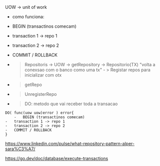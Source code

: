 UOW -> unit of work

-   como funciona:
-   BEGIN (transactinos comecam)
-   transaction 1 -> repo 1
-   transaction 2 -> repo 2
-   COMMIT / ROLLBACK

-   > Repositoris -> UOW -> getRepository -> Repositorio(TX) "volta a conexsao com o banco como uma tx" - > Registar repos para inicializar com otx
-   > getRepo
-   > UnregisterRepo
-   > DO: metodo que vai receber toda a transacao

```
DO( func(uow uow)error ) error{
    -   BEGIN (transactinos comecam)
-   transaction 1 -> repo 1
-   transaction 2 -> repo 2
-   COMMIT / ROLLBACK
}
```

https://www.linkedin.com/pulse/what-repository-pattern-alper-sara%C3%A7/

https://go.dev/doc/database/execute-transactions
